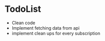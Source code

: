 # TodoList

- Clean code
- Implement fetching data from api
- implement clean ups for every subscription 
